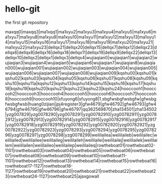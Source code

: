 hello-git
=========

the first git repository 

maxqq0|maxqq3|ma1xqq1|ma1xyu2|ma1xyu3|ma1xyu4|ma1xyu5|ma1xyu6|ma1xyu7|ma1xyu8|ma1xyu9|ma1xyu10|ma1xyu11|ma1xyu12|ma1xyu13|ma1xyu14|ma1xyu15|ma1xyu16|ma1xyu17|ma1xyu18|ma1xyu19|ma1xyu20|ma1xyu21|ma1xyu22|ma1xyu23|dellqx21|dellqx20|dellqx15|dellqx7|dellqx12|dellqx23|dellqx6|dellqx8|dellqx16|dellqx18|dellqx11|dellqx19|dellqx9|dellqx22|dellqx13|dellqx10|dellqx2|dellqx1|dellqx3|dellqx4|wujiaqian0|wujiaqian1|wujiaqian2|wujiaqian3|wujiaqian4|wujiaqian5|wujiaqian6|wujiaqian7|wujiaqian8|wujiaqian000|wujiaqian001|wujiaqian002|wujiaqian003|wujiaqian004|wujiaqian005|wujiaqian006|wujiaqian007|wujiaqian008|wujiaqian009|kqshu00|kqshu01|kqshu02|kqshu03|kqshu04|kqshu05|kqshu06|kqshu07|kqshu08|kqshu09|kqshu10|kqshu11a|kqshu12|kqshu13|kqshu14|kqshu15|kqshu16|kqshu17|kqshu18|kqshu19|kqshu20|kqshu21|kqshu22|kqshu23|kqshu24|hooccooh1|hooccooh2|hooccooh3|hooccooh4|hooccooh5|hooccooh6|hooccooh7|hooccooh8|hooccooh9|hooccooh10|sfuyong6|sfuyong8|1.sbgfwsbgfwsbgfw|gfwsbgfwsbgfwsb|huang0zijian|jpj4register3|gfw4679|gfw46792|gfw46793|gfw46794|gfw46795|gfw46796|gfw46797|qq362569870|zha134501|zha134502|yzg007829|yzg0078290|yzg0078291|yzg00782910|yzg00782911|yzg00782912|yzg00782913|yzg00782914|yzg00782915|yzg00782916|yzg00782917|yzg00782918|yzg00782919|yzg0078292|yzg00782920|yzg00782921|yzg00782922|yzg00782923|yzg0078293|yzg0078294|yzg0078295|yzg0078296|yzg0078297|yzg0078298|yzg0078299|weililailea|weililaileb|weililailec|weililailed|weililailee|weililaileg|weililaileh|weililailei|weililailej|weililailek|weililailem|weililailen|weililaileo|weililailep|weililaileq|rowtheboat01|rowtheboat02-1101|rowtheboat03|rowtheboat04|rowtheboat05|rowtheboat06|rowtheboat07|rowtheboat08|rowtheboat09|rowtheboat10|rowtheboat11-1101|rowtheboat12|rowtheboat13|rowtheboat14|rowtheboat15|rowtheboat16|rowtheboat17-1127|rowtheboat18-1127|rowtheboat19|rowtheboat20|rowtheboat21|rowtheboat22|rowtheboat23|rowtheboat24-1127|rowtheboat25|ajaxgowall
